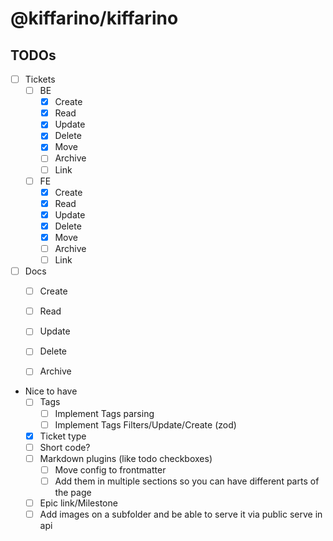 # @kiffarino/kiffarino


## TODOs
- [ ] Tickets
    - [ ] BE
        - [x] Create
        - [x] Read
        - [x] Update
        - [x] Delete
        - [x] Move
        - [ ] Archive
        - [ ] Link
    - [ ] FE
        - [x] Create
        - [x] Read
        - [x] Update
        - [x] Delete
        - [x] Move
        - [ ] Archive
        - [ ] Link

- [ ] Docs
    - [ ] Create
    - [ ] Read
    - [ ] Update
    - [ ] Delete
    - [ ] Archive


- Nice to have
    - [ ] Tags
        - [ ] Implement Tags parsing
        - [ ] Implement Tags Filters/Update/Create (zod)
    - [x] Ticket type
    - [ ] Short code?
    - [ ] Markdown plugins (like todo checkboxes)
        - [ ] Move config to frontmatter
        - [ ] Add them in multiple sections so you can have  different parts of the page
    - [ ] Epic link/Milestone
    - [ ] Add images on a subfolder and be able to serve it via public serve in api

